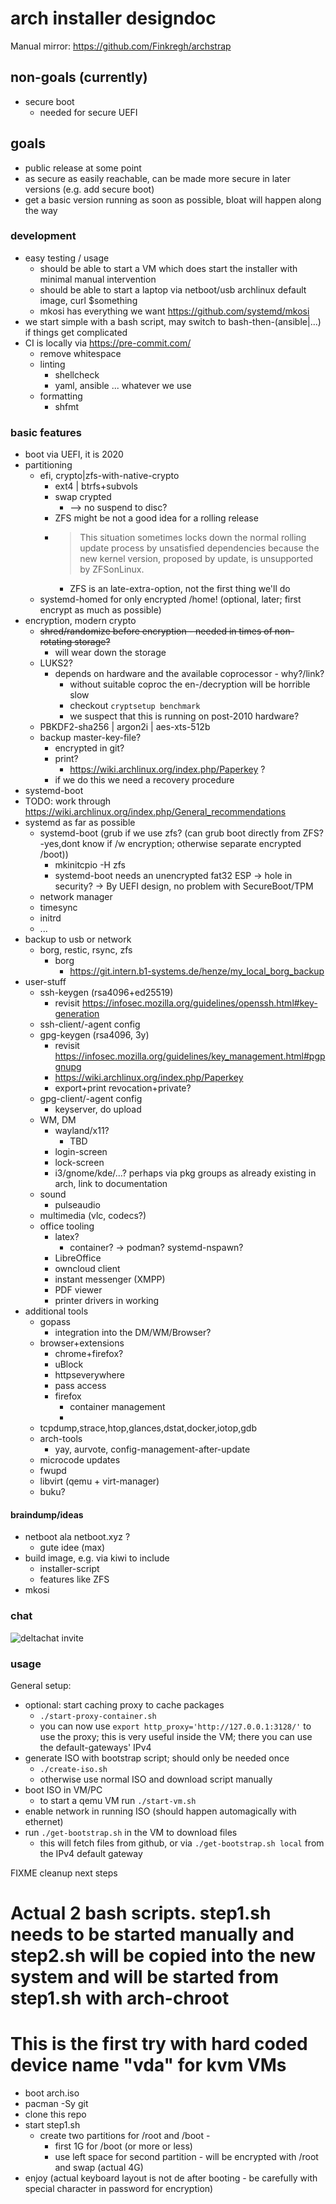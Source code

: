 # arch installer designdoc

Manual mirror: https://github.com/Finkregh/archstrap


## non-goals (currently)
* secure boot
    * needed for secure UEFI

## goals
* public release at some point
* as secure as easily reachable, can be made more secure in later versions (e.g. add secure boot)
* get a basic version running as soon as possible, bloat will happen along the way

### development
* easy testing / usage
    * should be able to start a VM which does start the installer with minimal manual intervention
    * should be able to start a laptop via netboot/usb archlinux default image, curl $something
    * mkosi has everything we want https://github.com/systemd/mkosi
* we start simple with a bash script, may switch to bash-then-(ansible|...) if things get complicated
* CI is locally via https://pre-commit.com/
    * remove whitespace
    * linting
        * shellcheck
        * yaml, ansible ... whatever we use
    * formatting
        * shfmt

### basic features
* boot via UEFI, it is 2020
* partitioning
    * efi, crypto|zfs-with-native-crypto
        * ext4 | btrfs+subvols
        * swap crypted
            * --> no suspend to disc?
        * ZFS might be not a good idea for a rolling release
        * > This situation sometimes locks down the normal rolling update process by unsatisfied dependencies because the new kernel version, proposed by update, is unsupported by ZFSonLinux.
            * ZFS is an late-extra-option, not the first thing we'll do
    * systemd-homed for only encrypted /home! (optional, later; first encrypt as much as possible)
* encryption, modern crypto
    * ~~shred/randomize before encryption - needed in times of non-rotating storage?~~
        * will wear down the storage
    * LUKS2?
        * depends on hardware and the available coprocessor - why?/link?
            * without suitable coproc the en-/decryption will be horrible slow
            * checkout `cryptsetup benchmark`
            * we suspect that this is running on post-2010 hardware?
    * PBKDF2-sha256 | argon2i | aes-xts-512b
    * backup master-key-file?
        * encrypted in git?
        * print?
            * https://wiki.archlinux.org/index.php/Paperkey ?
        * if we do this we need a recovery procedure
* systemd-boot
* TODO: work through https://wiki.archlinux.org/index.php/General_recommendations
* systemd as far as possible
    * systemd-boot (grub if we use zfs? (can grub boot directly from ZFS?-yes,dont know if /w encryption; otherwise separate encrypted /boot))
        * mkinitcpio -H zfs
        * systemd-boot needs an unencrypted fat32 ESP -> hole in security? -> By UEFI design, no problem with SecureBoot/TPM
    * network manager
    * timesync
    * initrd
    * ...
* backup to usb or network
    * borg, restic, rsync, zfs
        * borg
            * https://git.intern.b1-systems.de/henze/my_local_borg_backup
* user-stuff
    * ssh-keygen (rsa4096+ed25519)
        * revisit https://infosec.mozilla.org/guidelines/openssh.html#key-generation
    * ssh-client/-agent config
    * gpg-keygen (rsa4096, 3y)
        * revisit https://infosec.mozilla.org/guidelines/key_management.html#pgpgnupg
        * https://wiki.archlinux.org/index.php/Paperkey
        * export+print revocation+private?
    * gpg-client/-agent config
        * keyserver, do upload
    * WM, DM
        * wayland/x11?
            * TBD
        * login-screen
        * lock-screen
        * i3/gnome/kde/...? perhaps via pkg groups as already existing in arch, link to documentation
    * sound
        * pulseaudio
    * multimedia (vlc, codecs?)
    * office tooling
        * latex?
            * container? -> podman? systemd-nspawn?
        * LibreOffice
        * owncloud client
        * instant messenger (XMPP)
        * PDF viewer
        * printer drivers in working
* additional tools
    * gopass
        * integration into the DM/WM/Browser?
    * browser+extensions
        * chrome+firefox?
        * uBlock
        * httpseverywhere
        * pass access
        * firefox
            * container management
            *
    * tcpdump,strace,htop,glances,dstat,docker,iotop,gdb
    * arch-tools
        * yay, aurvote, config-management-after-update
    * microcode updates
    * fwupd
    * libvirt (qemu + virt-manager)
    * buku?


#### braindump/ideas
* netboot ala netboot.xyz ?
    * gute idee (max)
* build image, e.g. via kiwi to include
    * installer-script
    * features like ZFS
* mkosi

### chat

![deltachat invite](deltachat-invite.jpg)

### usage

General setup:
* optional: start caching proxy to cache packages
  * `./start-proxy-container.sh`
  * you can now use `export http_proxy='http://127.0.0.1:3128/'` to use the
    proxy; this is very useful inside the VM; there you can use the
    default-gateways' IPv4
* generate ISO with bootstrap script; should only be needed once
  * `./create-iso.sh`
  * otherwise use normal ISO and download script manually
* boot ISO in VM/PC
  * to start a qemu VM run `./start-vm.sh`
* enable network in running ISO (should happen automagically with ethernet)
* run `./get-bootstrap.sh` in the VM to download files
  * this will fetch files from github, or via `./get-bootstrap.sh local` from the
    IPv4 default gateway

FIXME cleanup next steps

# Actual 2 bash scripts. step1.sh needs to be started manually and step2.sh will be copied into the new system and will be started from step1.sh with arch-chroot
# This is the first try with hard coded device name "vda" for kvm VMs
* boot arch.iso
* pacman -Sy git
* clone this repo
* start step1.sh
    * create two partitions for /root and /boot -
        * first 1G for /boot (or more or less)
        * use left space for second partition - will be encrypted with /root and swap (actual 4G)
* enjoy (actual keyboard layout is not de after booting - be carefully with special character in password for encryption)
